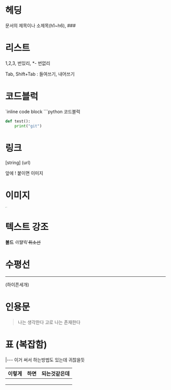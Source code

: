 # 헤딩

문서의 제목이나 소제목(h1~h6), ###



# 리스트

1,2,3, 번있리, *- 번없리

Tab, Shift+Tab : 들여쓰기, 내어쓰기



# 코드블럭

`inline code block ```python 코드블럭



```python
def test():
	print("git")
```

# 링크

[string] (url)

앞에 ! 붙이면 이미지

# 이미지

<img src="C:/Users/kys/Desktop/TIL/test.assets/IMG_1100.JPG" alt="catcat" style="zoom: 10%;" />



# 텍스트 강조

**볼드** *이탤릭*  ~~취소선~~



# 수평선

---

(하이픈세개)



# 인용문

> 나는 생각한다 고로 나는 존재한다



# 표 (복잡함)

|--- 이거 써서 하는방법도 있는데 귀찮을듯

| 이렇게 | 하면 | 되는것같은데 |
| :----: | :--: | :----------: |
|        |      |              |
|        |      |              |
|        |      |              |



